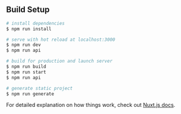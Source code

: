 
## Build Setup

``` bash
# install dependencies
$ npm run install

# serve with hot reload at localhost:3000
$ npm run dev
$ npm run api

# build for production and launch server
$ npm run build
$ npm run start
$ npm run api

# generate static project
$ npm run generate
```

For detailed explanation on how things work, check out [Nuxt.js docs](https://nuxtjs.org).
